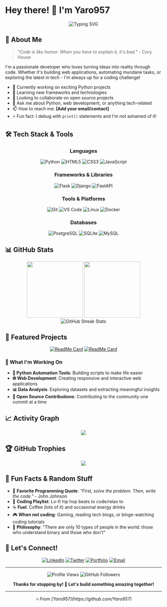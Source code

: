 # Hey there! 👋 I'm Yaro957

<div align="center">
  <img src="https://readme-typing-svg.herokuapp.com?font=Fira+Code&size=30&duration=3000&pause=1000&color=36BCF7&center=true&vCenter=true&width=600&lines=Welcome+to+my+GitHub!;Python+Developer;Web+Enthusiast;Always+Learning+Something+New!" alt="Typing SVG" />
</div>

## 🚀 About Me

> *"Code is like humor. When you have to explain it, it's bad."* - Cory House

I'm a passionate developer who loves turning ideas into reality through code. Whether it's building web applications, automating mundane tasks, or exploring the latest in tech - I'm always up for a coding challenge!

- 🔭 Currently working on exciting Python projects
- 🌱 Learning new frameworks and technologies
- 👯 Looking to collaborate on open source projects
- 💬 Ask me about Python, web development, or anything tech-related
- 📫 How to reach me: **[Add your email/contact]**
- ⚡ Fun fact: I debug with `print()` statements and I'm not ashamed of it!

## 🛠️ Tech Stack & Tools

<div align="center">

### Languages
![Python](https://img.shields.io/badge/Python-3776AB?style=for-the-badge&logo=python&logoColor=white)
![HTML5](https://img.shields.io/badge/HTML5-E34F26?style=for-the-badge&logo=html5&logoColor=white)
![CSS3](https://img.shields.io/badge/CSS3-1572B6?style=for-the-badge&logo=css3&logoColor=white)
![JavaScript](https://img.shields.io/badge/JavaScript-F7DF1E?style=for-the-badge&logo=javascript&logoColor=black)

### Frameworks & Libraries
![Flask](https://img.shields.io/badge/Flask-000000?style=for-the-badge&logo=flask&logoColor=white)
![Django](https://img.shields.io/badge/Django-092E20?style=for-the-badge&logo=django&logoColor=white)
![FastAPI](https://img.shields.io/badge/FastAPI-005571?style=for-the-badge&logo=fastapi)

### Tools & Platforms
![Git](https://img.shields.io/badge/Git-F05032?style=for-the-badge&logo=git&logoColor=white)
![VS Code](https://img.shields.io/badge/VS_Code-007ACC?style=for-the-badge&logo=visual-studio-code&logoColor=white)
![Linux](https://img.shields.io/badge/Linux-FCC624?style=for-the-badge&logo=linux&logoColor=black)
![Docker](https://img.shields.io/badge/Docker-2496ED?style=for-the-badge&logo=docker&logoColor=white)

### Databases
![PostgreSQL](https://img.shields.io/badge/PostgreSQL-316192?style=for-the-badge&logo=postgresql&logoColor=white)
![SQLite](https://img.shields.io/badge/SQLite-07405E?style=for-the-badge&logo=sqlite&logoColor=white)
![MySQL](https://img.shields.io/badge/MySQL-00000F?style=for-the-badge&logo=mysql&logoColor=white)

</div>

## 📊 GitHub Stats

<div align="center">
  <img height="180em" src="https://github-readme-stats.vercel.app/api?username=Yaro957&show_icons=true&theme=tokyonight&include_all_commits=true&count_private=true"/>
  <img height="180em" src="https://github-readme-stats.vercel.app/api/top-langs/?username=Yaro957&layout=compact&langs_count=8&theme=tokyonight"/>
</div>

<div align="center">
  <img src="https://github-readme-streak-stats.herokuapp.com/?user=Yaro957&theme=tokyonight" alt="GitHub Streak Stats" />
</div>

## 🎯 Featured Projects

<div align="center">

[![ReadMe Card](https://github-readme-stats.vercel.app/api/pin/?username=Yaro957&repo=awesome-project&theme=tokyonight)](https://github.com/Yaro957/awesome-project)
[![ReadMe Card](https://github-readme-stats.vercel.app/api/pin/?username=Yaro957&repo=cool-webapp&theme=tokyonight)](https://github.com/Yaro957/cool-webapp)

</div>

### 🌟 What I'm Working On

- **🐍 Python Automation Tools**: Building scripts to make life easier
- **🌐 Web Development**: Creating responsive and interactive web applications
- **📊 Data Analysis**: Exploring datasets and extracting meaningful insights
- **🔧 Open Source Contributions**: Contributing to the community one commit at a time

## 📈 Activity Graph

<div align="center">
  <img src="https://activity-graph.herokuapp.com/graph?username=Yaro957&theme=tokyo-night&hide_border=true" />
</div>

## 🏆 GitHub Trophies

<div align="center">
  <img src="https://github-profile-trophy.vercel.app/?username=Yaro957&theme=tokyonight&no-frame=true&no-bg=false&margin-w=4" />
</div>

## 🎨 Fun Facts & Random Stuff

- 🎯 **Favorite Programming Quote**: *"First, solve the problem. Then, write the code."* - John Johnson
- 🎵 **Coding Playlist**: Lo-fi hip hop beats to code/relax to
- ☕ **Fuel**: Coffee (lots of it) and occasional energy drinks
- 🎮 **When not coding**: Gaming, reading tech blogs, or binge-watching coding tutorials
- 🧠 **Philosophy**: "There are only 10 types of people in the world: those who understand binary and those who don't"

## 🤝 Let's Connect!

<div align="center">

[![LinkedIn](https://img.shields.io/badge/LinkedIn-0077B5?style=for-the-badge&logo=linkedin&logoColor=white)](https://linkedin.com/in/yourprofile)
[![Twitter](https://img.shields.io/badge/Twitter-1DA1F2?style=for-the-badge&logo=twitter&logoColor=white)](https://twitter.com/yourhandle)
[![Portfolio](https://img.shields.io/badge/Portfolio-FF5722?style=for-the-badge&logo=todoist&logoColor=white)](https://yourwebsite.com)
[![Email](https://img.shields.io/badge/Email-D14836?style=for-the-badge&logo=gmail&logoColor=white)](mailto:your.email@gmail.com)

</div>

---

<div align="center">
  <img src="https://komarev.com/ghpvc/?username=Yaro957&style=for-the-badge&color=brightgreen" alt="Profile Views" />
  <img src="https://img.shields.io/github/followers/Yaro957?style=for-the-badge&color=blue" alt="GitHub Followers" />
</div>

<div align="center">
  
**Thanks for stopping by! 🚀 Let's build something amazing together!**

</div>

---

<div align="center">
  <i>⭐️ From [Yaro957](https://github.com/Yaro957)</i>
</div>
